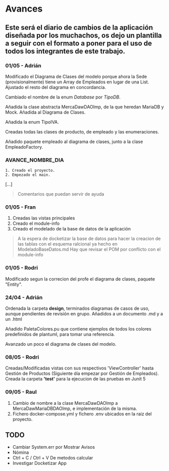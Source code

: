 # Avances 

## Este será el diario de cambios de la aplicación diseñada por los muchachos, os dejo un plantilla a seguir con el formato a poner para el uso de todos los integrantes de este trabajo.

### 01/05 - Adrián

Modificado el Diagrama de Clases del modelo porque ahora la Sede (provisionalmente) tiene un Array de Empleados en lugar de una List. Ajustado el resto del diagrama en concordancia. 

Cambiado el nombre de la enum *Database* por *TipoDB*.

Añadida la clase abstracta MercaDawDAOImp, de la que heredan MariaDB y Mock. Añadida al Diagrama de Clases.

Añadida la enum TipoIVA.

Creadas todas las clases de producto, de empleado y las enumeraciones.

Añadido paquete empleado al diagrama de clases, junto a la clase EmpleadoFactory.



### AVANCE_NOMBRE_DIA

    1. Creado el proyecto.
    2. Empezado el main.
   [...]

>Comentarios que puedan servir de ayuda

### 01/05 - Fran

1. Creadas las vistas principales
2. Creado el module-info
3. Creado el modelado de la base de datos de la aplicación

> A la espera de docketizar la base de datos para hacer la creacion de las tablas con el esquema ralcional ya hecho en ModeladoBaseDatos.md 
> Hay que revisar el POM por conflicto con el module-info

### 01/05 - Rodri

Modificado segun la correcion del profe el diagrama de clases, paquete "Entity".

### 24/04 - Adrián

Ordenada la carpeta **design**, terminados diagramas de casos de uso, aunque pendientes de revisión en grupo. Añadidos a un documento .md y a un .html

Añadido PaletaColores.pu que contiene ejemplos de todos los colores predefinidos de plantuml, para tomar una referencia.

Avanzado un poco el diagrama de clases del modelo.

### 08/05 - Rodri

Creadas/Modificadas vistas con sus respectivos 'ViewController' hasta Gestión de Productos (Siguiente día empezar por Gestión de Empleados). Creada la carpeta **'test'** para la ejecucion de las pruebas en Junit 5

### 09/05 - Raul

1. Cambio de nombre a la clase MercaDawDAOImp a MercaDawMariaDBDAOImp, e implementación de la misma.
2. Fichero docker-compose.yml y fichero .env ubicados en la raiz del proyecto.

## TODO

- Cambiar System.err por Mostrar Avisos
- Nómina
- Ctrl + C / Ctrl + V De metodos calcular
- Investigar Docketizar App
